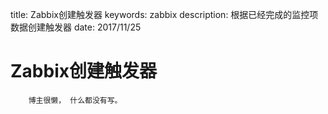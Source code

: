 title: Zabbix创建触发器
keywords: zabbix
description: 根据已经完成的监控项数据创建触发器
date: 2017/11/25

# Zabbix创建触发器

```
    博主很懒， 什么都没有写。
```

